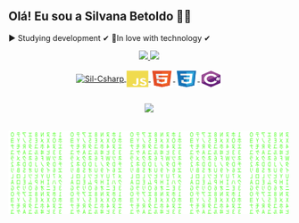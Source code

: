 ## Olá! Eu sou a Silvana Betoldo 👀✨
▶ Studying development ✔
💖In love with technology ✔
<div align="center">
  <a href="https://github.com/Silbetoldo">
  <img height="180em" src="https://github-readme-stats.vercel.app/api?username=Silbetoldo&show_icons=true&theme=dracula&include_all_commits=true&count_private=true"/>
  <img height="180em" src="https://github-readme-stats.vercel.app/api/top-langs/?username=Silbetoldo&layout=compact&langs_count=7&theme=dracula"/>
</div>
<div style="display: inline_block" align="center"><br>
   <img align="center" alt="Sil-Csharp" height="30" width="40" src="https://cdn.jsdelivr.net/gh/devicons/devicon/icons/kotlin/kotlin-original.svg">
  <img align="center" alt="Sil-Js" height="30" width="40" src="https://raw.githubusercontent.com/devicons/devicon/master/icons/javascript/javascript-plain.svg">
  <img align="center" alt="Sil-HTML" height="30" width="40" src="https://raw.githubusercontent.com/devicons/devicon/master/icons/html5/html5-original.svg">
  <img align="center" alt="Sil-CSS" height="30" width="40" src="https://raw.githubusercontent.com/devicons/devicon/master/icons/css3/css3-original.svg">
   <img align="center" alt="Sil-Csharp" height="30" width="40" src="https://raw.githubusercontent.com/devicons/devicon/master/icons/csharp/csharp-original.svg">
  

<!--  <img align="right" alt="Sil-pic" height="150" style="border-radius:50px; " src="https://media-exp1.licdn.com/dms/image/C4D03AQH66o1a656SaA/profile-displayphoto-shrink_800_800/0/1663176130969?e=1669852800&v=beta&t=fjjHA37neVSQApQE_HLQQnJU9_X_QeoZNE51rbmYneY">
-->
</div>
 
  
  ##
 
<div align="center"> 

  <a href="https://www.linkedin.com/in/silvana-betoldo-03977a94" target="_blank"><img src="https://img.shields.io/badge/-LinkedIn-%230077B5?style=for-the-badge&logo=linkedin&logoColor=white" target="_blank"></a> 


  ## 
 ![Matrix SVG](https://github.com/Silbetoldo/Silbetoldo/blob/main/matrix.svg)


